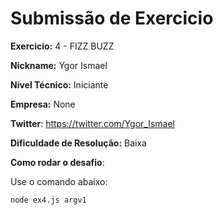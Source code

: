 # Submissão de Exercicio

**Exercicio:** 4 - FIZZ BUZZ

**Nickname:** Ygor Ismael

**Nível Técnico:** Iniciante

**Empresa:** None

**Twitter**: https://twitter.com/Ygor_Ismael

**Dificuldade de Resolução:** Baixa

**Como rodar o desafio**:

Use o comando abaixo:

```bash
node ex4.js argv1
```
